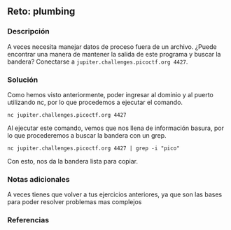 ## Reto:  plumbing
### Descripción
A veces necesita manejar datos de proceso fuera de un archivo. ¿Puede encontrar una manera de mantener la salida de este programa y buscar la bandera? Conectarse a `jupiter.challenges.picoctf.org 4427`.
### Solución

Como hemos visto anteriormente, poder ingresar al dominio y al puerto utilizando nc, por lo que procedemos a ejecutar el comando.

```
nc jupiter.challenges.picoctf.org 4427 
```

Al ejecutar este comando, vemos que nos llena de información basura, por lo que procederemos a buscar la bandera con un grep.

```
nc jupiter.challenges.picoctf.org 4427 | grep -i "pico"
```

Con esto, nos da la bandera lista para copiar.
### Notas adicionales
A veces tienes que volver a tus ejercicios anteriores, ya que son las bases para poder resolver problemas mas complejos
### Referencias
